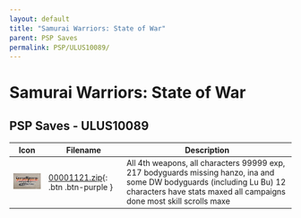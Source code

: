 ```yaml
---
layout: default
title: "Samurai Warriors: State of War"
parent: PSP Saves
permalink: PSP/ULUS10089/
---
```

# Samurai Warriors: State of War

## PSP Saves - ULUS10089

| Icon | Filename | Description |
|------|----------|-------------|
| ![Samurai Warriors: State of War](ICON0.PNG) | [00001121.zip](00001121.zip){: .btn .btn-purple } | All 4th weapons, all characters 99999 exp, 217 bodyguards missing hanzo, ina and some DW bodyguards (including Lu Bu) 12 characters have stats maxed all campaigns done most skill scrolls maxe |
